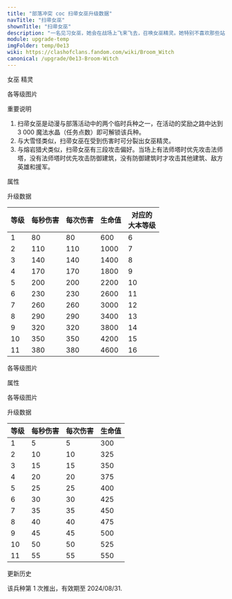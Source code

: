 ```yaml
---
title: "部落冲突 coc 扫帚女巫升级数据"
navTitle: "扫帚女巫"
shownTitle: "扫帚女巫"
description: "一名见习女巫，她会在战场上飞来飞去，召唤女巫精灵。她特别不喜欢那些站在塔上的傲慢法师。"
module: upgrade-temp
imgFolder: temp/0e13
wiki: https://clashofclans.fandom.com/wiki/Broom_Witch
canonical: /upgrade/0e13-Broom-Witch
---
```


<SwitchTabs contentClass="cp-unit-items" :stickyTabs="true" :pageTabs="true">
    <SwitchTab tabId="cp-unit-item-0" :activeTab="true">女巫</SwitchTab>
    <SwitchTab tabId="cp-unit-item-1">精灵</SwitchTab>
</SwitchTabs>

<!-- ↓↓↓ 女巫 ↓↓↓ -->
<SwitchTabGroup id="cp-unit-item-0" class="cp-unit-items">
<UnitInfo :folder="$frontmatter.imgFolder" imgSrc="Broom_Witch_info.png" :imgAlt="$frontmatter.navTitle"
    description="一名见习女巫，她会在战场上飞来飞去，召唤女巫精灵。她特别不喜欢那些站在塔上的傲慢法师。" />

<SmallTitle>各等级图片</SmallTitle>

<Panel>
    <UnitImgGroup :folder="$frontmatter.imgFolder">
        <UnitImg imgTitle="所有等级" imgSrc="Broom_Witch1.png" />
    </UnitImgGroup>
</Panel>

<SmallTitle>重要说明</SmallTitle>

1. 扫帚女巫是动漫与部落活动中的两个临时兵种之一，在活动的奖励之路中达到 3 000 魔法水晶（任务点数）即可解锁该兵种。
2. 与大雪怪类似，扫帚女巫在受到伤害时可分裂出女巫精灵。
3. 与熔岩猎犬类似，扫帚女巫有三段攻击偏好。当场上有法师塔时优先攻击法师塔，没有法师塔时优先攻击防御建筑，没有防御建筑时才攻击其他建筑、敌方英雄和援军。

<SmallTitle>属性</SmallTitle>

<UnitProperties> 
    <UnitProperty pKey="攻击偏好" pValue="法师塔" />
    <UnitProperty pKey="伤害类型" pValue="单体伤害" />
    <UnitProperty pKey="攻击的目标" pValue="地面和空中目标" />
    <UnitProperty pKey="占据人口" pValue="20" />
    <UnitProperty pKey="移动速度" pValue="4 格/秒" />
    <UnitProperty pKey="攻击速度" pValue="1 秒/次" />
    <UnitProperty pKey="攻击距离" pValue="3.5 格" />
    <UnitProperty pKey="可分裂的女巫精灵数量" pValue="24" />
    <UnitProperty pKey="所需训练营等级" pValue="1" />  
    <UnitProperty pKey="所需大本等级" pValue="6" />    
    <UnitProperty pKey="训练时间" pValue="150" trainingSystem="2022" />
</UnitProperties>

<SmallTitle>升级数据</SmallTitle>

<UnitTable>

| 等级 | 每秒伤害 | 每次伤害 |  生命值 | 对应的<br>大本等级|
| ---- |   ---   |   ---   |   ---   |        ----     |
|   1  |    80   |    80   |   600   |         6       |
|   2  |   110   |   110   |  1000   |         7       |
|   3  |   140   |   140   |  1400   |         8       |
|   4  |   170   |   170   |  1800   |         9       |
|   5  |   200   |   200   |  2200   |        10       |
|   6  |   230   |   230   |  2600   |        11       |
|   7  |   260   |   260   |  3000   |        12       |
|   8  |   290   |   290   |  3400   |        13       |
|   9  |   320   |   320   |  3800   |        14       |
|  10  |   350   |   350   |  4200   |        15       |
|  11  |   380   |   380   |  4600   |        16       |
</UnitTable>
</SwitchTabGroup>

<!-- ↓↓↓ 精灵 ↓↓↓ -->
<SwitchTabGroup id="cp-unit-item-1" class="cp-unit-items">
<UnitInfo :folder="$frontmatter.imgFolder" imgSrc="Witch_Spirit.png" imgAlt="扫帚女巫召唤的精灵"
    description="这些淘气的小火花看起来很可爱，但可以对附近的防御造成大量伤害。"
    :isSmallImg="true" />

<SmallTitle>各等级图片</SmallTitle>

<Panel>
    <UnitImgGroup :folder="$frontmatter.imgFolder">
        <UnitImg imgTitle="所有等级" imgSrc="Witch_Spirit1.png" />
    </UnitImgGroup>
</Panel>

<SmallTitle>属性</SmallTitle>

<UnitProperties> 
    <UnitProperty pKey="攻击偏好" pValue="防御建筑 (伤害 ×4)" />
    <UnitProperty pKey="伤害类型" pValue="范围伤害" />
    <UnitProperty pKey="攻击的目标" pValue="地面和空中目标" />
    <UnitProperty pKey="移动速度" pValue="5 格/秒" />
    <UnitProperty pKey="攻击速度" pValue="1 秒/次" />
    <UnitProperty pKey="攻击距离" pValue="2 格" />
</UnitProperties>

<SmallTitle>各等级图片</SmallTitle>

<Panel>
    <UnitImgGroup :folder="$frontmatter.imgFolder">
        <UnitImg imgTitle="所有等级" imgSrc="Witch_Spirit1.png" />
    </UnitImgGroup>
</Panel>

<SmallTitle>升级数据</SmallTitle>

<UnitTable>

| 等级 | 每秒伤害 | 每次伤害 |  生命值 |
| ---- |   ---  |    ---   |   ---   | 
|   1  |    5   |     5    |   300   | 
|   2  |   10   |    10    |   325   | 
|   3  |   15   |    15    |   350   | 
|   4  |   20   |    20    |   375   | 
|   5  |   25   |    25    |   400   | 
|   6  |   30   |    30    |   425   | 
|   7  |   35   |    35    |   450   | 
|   8  |   40   |    40    |   475   | 
|   9  |   45   |    45    |   500   | 
|  10  |   50   |    50    |   525   | 
|  11  |   55   |    55    |   550   |
</UnitTable>
</SwitchTabGroup>

<SmallTitle>更新历史</SmallTitle>

<Timeline>
    <TimelineItem date="2024/08/08">
        <TimelineRow>该兵种第 1 次推出，有效期至 2024/08/31.</TimelineRow>
    </TimelineItem>
    <TimelineItem :historyBottom="true" />
</Timeline>